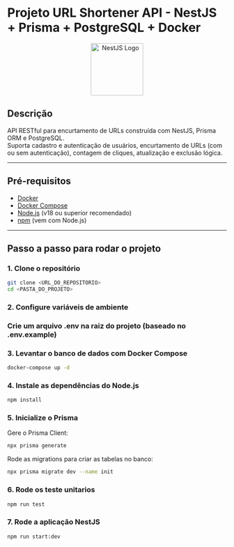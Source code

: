 # Projeto URL Shortener API - NestJS + Prisma + PostgreSQL + Docker

<p align="center">
  <a href="https://nestjs.com/" target="_blank">
    <img src="https://nestjs.com/img/logo-small.svg" width="120" alt="NestJS Logo" />
  </a>
</p>

## Descrição

API RESTful para encurtamento de URLs construída com NestJS, Prisma ORM e PostgreSQL.  
Suporta cadastro e autenticação de usuários, encurtamento de URLs (com ou sem autenticação), contagem de cliques, atualização e exclusão lógica.

---

## Pré-requisitos

- [Docker](https://docs.docker.com/get-docker/)
- [Docker Compose](https://docs.docker.com/compose/install/)
- [Node.js](https://nodejs.org/) (v18 ou superior recomendado)
- [npm](https://www.npmjs.com/) (vem com Node.js)

---

## Passo a passo para rodar o projeto

### 1. Clone o repositório

```bash
git clone <URL_DO_REPOSITORIO>
cd <PASTA_DO_PROJETO>
```

### 2. Configure variáveis de ambiente

### Crie um arquivo .env na raiz do projeto (baseado no .env.example)

### 3. Levantar o banco de dados com Docker Compose

```bash
docker-compose up -d
```

### 4. Instale as dependências do Node.js

```bash
npm install
```

### 5. Inicialize o Prisma

Gere o Prisma Client:

```bash
npx prisma generate
```

Rode as migrations para criar as tabelas no banco:

```bash
npx prisma migrate dev --name init
```

### 6. Rode os teste unitarios

```bash
npm run test
```

### 7. Rode a aplicação NestJS

```bash
npm run start:dev
```
